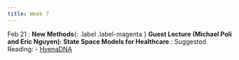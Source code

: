 ```yaml
---
title: Week 7
---
```


Feb 21
: **New Methods**{: .label .label-magenta } **Guest Lecture (Michael Poli and Eric Nguyen): State Space Models for Healthcare**
: Suggested Reading: 
    - [HyenaDNA](https://arxiv.org/abs/2306.15794)

